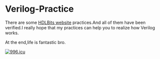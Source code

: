# Verilog-Practice

There are some [HDLBits website][1] practices.And all of them have been verified.I really hope that my practices can help you to realize how Verilog works.

At the end,life is fantastic bro.

[![996.icu](https://img.shields.io/badge/link-996.icu-red.svg)](https://996.icu)

  [1]: https://hdlbits.01xz.net/wiki/Main_Page
